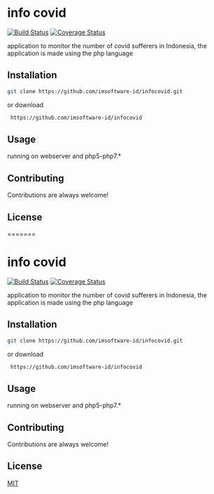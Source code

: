 
# info covid

[![Build Status](http://img.shields.io/travis/badges/badgerbadgerbadger.svg?style=flat-square)](https://travis-ci.org/badges/badgerbadgerbadger) [![Coverage Status](http://img.shields.io/coveralls/badges/badgerbadgerbadger.svg?style=flat-square)](https://coveralls.io/r/badges/badgerbadgerbadger)

application to monitor the number of covid sufferers in Indonesia, the application is made using the php language

## Installation

```sh
git clone https://github.com/imsoftware-id/infocovid.git
```
or download 
```sh
 https://github.com/imsoftware-id/infocovid
```

## Usage

running on webserver and php5-php7.*

## Contributing
Contributions are always welcome!

## License
=======
# info covid

[![Build Status](http://img.shields.io/travis/badges/badgerbadgerbadger.svg?style=flat-square)](https://travis-ci.org/badges/badgerbadgerbadger) [![Coverage Status](http://img.shields.io/coveralls/badges/badgerbadgerbadger.svg?style=flat-square)](https://coveralls.io/r/badges/badgerbadgerbadger)

application to monitor the number of covid sufferers in Indonesia, the application is made using the php language

## Installation

```sh
git clone https://github.com/imsoftware-id/infocovid.git
```
or download 
```sh
 https://github.com/imsoftware-id/infocovid
```

## Usage

running on webserver and php5-php7.*

## Contributing
Contributions are always welcome!

## License

[MIT](https://choosealicense.com/licenses/mit/)
